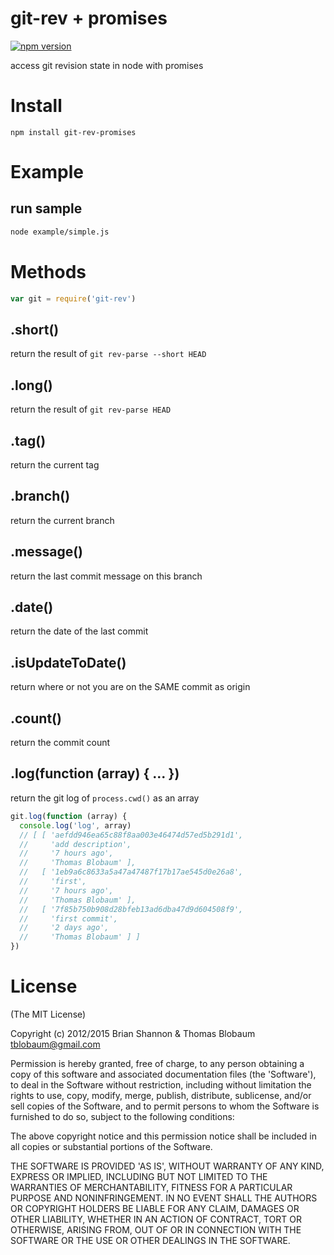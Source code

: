 # git-rev + promises

[![npm version](https://badge.fury.io/js/git-rev-promises.svg)](https://badge.fury.io/js/git-rev-promises)

access git revision state in node with promises

# Install

`npm install git-rev-promises`

# Example

## run sample

``` bash
node example/simple.js
```

# Methods

``` js 
var git = require('git-rev')
```

## .short()
return the result of `git rev-parse --short HEAD`

## .long()
return the result of `git rev-parse HEAD`

## .tag()
return the current tag

## .branch()
return the current branch

## .message()
return the last commit message on this branch

## .date()
return the date of the last commit

## .isUpdateToDate()
return where or not you are on the SAME commit as origin

## .count()
return the commit count

## .log(function (array) { ... })
return the git log of `process.cwd()` as an array

``` js
git.log(function (array) {
  console.log('log', array)
  // [ [ 'aefdd946ea65c88f8aa003e46474d57ed5b291d1',
  //     'add description',
  //     '7 hours ago',
  //     'Thomas Blobaum' ],
  //   [ '1eb9a6c8633a5a47a47487f17b17ae545d0e26a8',
  //     'first',
  //     '7 hours ago',
  //     'Thomas Blobaum' ],
  //   [ '7f85b750b908d28bfeb13ad6dba47d9d604508f9',
  //     'first commit',
  //     '2 days ago',
  //     'Thomas Blobaum' ] ]
})
```

# License

(The MIT License)

Copyright (c) 2012/2015 Brian Shannon & Thomas Blobaum <tblobaum@gmail.com> 

Permission is hereby granted, free of charge, to any person obtaining
a copy of this software and associated documentation files (the
'Software'), to deal in the Software without restriction, including
without limitation the rights to use, copy, modify, merge, publish,
distribute, sublicense, and/or sell copies of the Software, and to
permit persons to whom the Software is furnished to do so, subject to
the following conditions:

The above copyright notice and this permission notice shall be
included in all copies or substantial portions of the Software.

THE SOFTWARE IS PROVIDED 'AS IS', WITHOUT WARRANTY OF ANY KIND,
EXPRESS OR IMPLIED, INCLUDING BUT NOT LIMITED TO THE WARRANTIES OF
MERCHANTABILITY, FITNESS FOR A PARTICULAR PURPOSE AND NONINFRINGEMENT.
IN NO EVENT SHALL THE AUTHORS OR COPYRIGHT HOLDERS BE LIABLE FOR ANY
CLAIM, DAMAGES OR OTHER LIABILITY, WHETHER IN AN ACTION OF CONTRACT,
TORT OR OTHERWISE, ARISING FROM, OUT OF OR IN CONNECTION WITH THE
SOFTWARE OR THE USE OR OTHER DEALINGS IN THE SOFTWARE.
